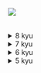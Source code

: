 <a href="https://www.codewars.com/users/asahiocean"><img src="https://www.codewars.com/users/asahiocean/badges/large" align="left"></a>

<br><br>

<details><summary>8 kyu</summary>
  
  ```
  I'LL FILL THIS IN COMING SOON.
  ```
  
</details>

<details><summary>7 kyu</summary>

  ```
  I'LL FILL THIS IN COMING SOON.
  ```

</details>

<details><summary>6 kyu</summary>
  
  ```
  I'LL FILL THIS IN COMING SOON.
  ```
  
</details>

<details><summary>5 kyu</summary>
  
  ```
  I'LL FILL THIS IN COMING SOON.
  ```
  
</details>
